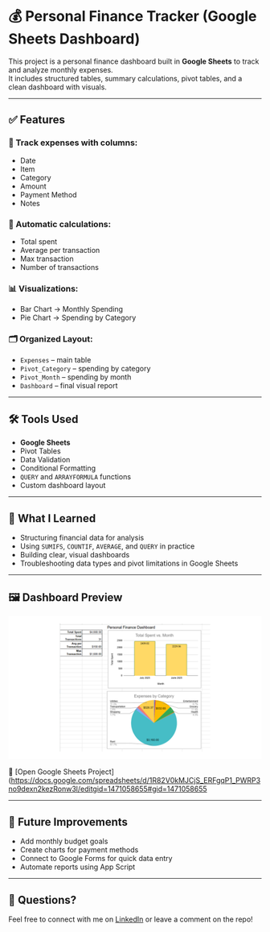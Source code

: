 # 💰 Personal Finance Tracker (Google Sheets Dashboard)

This project is a personal finance dashboard built in **Google Sheets** to track and analyze monthly expenses.  
It includes structured tables, summary calculations, pivot tables, and a clean dashboard with visuals.

---

## ✅ Features

### 🧾 Track expenses with columns:
- Date  
- Item  
- Category  
- Amount  
- Payment Method  
- Notes  

### 🧮 Automatic calculations:
- Total spent  
- Average per transaction  
- Max transaction  
- Number of transactions  

### 📊 Visualizations:
- Bar Chart → Monthly Spending  
- Pie Chart → Spending by Category  

### 🗂 Organized Layout:
- `Expenses` – main table  
- `Pivot_Category` – spending by category  
- `Pivot_Month` – spending by month  
- `Dashboard` – final visual report  

---

## 🛠 Tools Used

- **Google Sheets**  
- Pivot Tables  
- Data Validation  
- Conditional Formatting  
- `QUERY` and `ARRAYFORMULA` functions  
- Custom dashboard layout  

---

## 🧠 What I Learned

- Structuring financial data for analysis  
- Using `SUMIFS`, `COUNTIF`, `AVERAGE`, and `QUERY` in practice  
- Building clear, visual dashboards  
- Troubleshooting data types and pivot limitations in Google Sheets  

---

## 🖼️ Dashboard Preview

![Finance Dashboard](personal-finance-dashboard.png)

🔗 [Open Google Sheets Project](https://docs.google.com/spreadsheets/d/1R82V0kMJCjS_ERFgqP1_PWRP3no9dexn2kezRonw3l/editgid=1471058655#gid=1471058655

---

## 🚀 Future Improvements

- Add monthly budget goals  
- Create charts for payment methods  
- Connect to Google Forms for quick data entry  
- Automate reports using App Script  

---

## 💬 Questions?

Feel free to connect with me on [LinkedIn](https://www.linkedin.com) or leave a comment on the repo!
